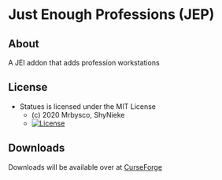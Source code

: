 # Just Enough Professions (JEP) #

## About ##
A JEI addon that adds profession workstations

## License ##
* Statues is licensed under the MIT License
  - (c) 2020 Mrbysco, ShyNieke
  - [![License](https://img.shields.io/badge/License-MIT-red.svg?style=flat)](http://opensource.org/licenses/MIT)

## Downloads ##
Downloads will be available over at [CurseForge](https://www.curseforge.com/minecraft/mc-mods/just-enough-professions-jep)
